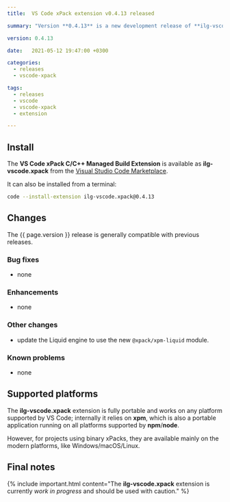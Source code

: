 ```yaml
---
title:  VS Code xPack extension v0.4.13 released

summary: "Version **0.4.13** is a new development release of **ilg-vscode.xpack**; it uses a new version of the liquid engine."

version: 0.4.13

date:   2021-05-12 19:47:00 +0300

categories:
  - releases
  - vscode-xpack

tags:
  - releases
  - vscode
  - vscode-xpack
  - extension

---
```


## Install

The **VS Code xPack C/C++ Managed Build Extension** is
available as **ilg-vscode.xpack** from the
[Visual Studio Code Marketplace](https://marketplace.visualstudio.com/items?itemName=ilg-vscode.xpack).

It can also be installed from a terminal:

```sh
code --install-extension ilg-vscode.xpack@0.4.13
```

## Changes

The {{ page.version }} release
is generally compatible with previous releases.

### Bug fixes

- none

### Enhancements

- none

### Other changes

- update the Liquid engine to use the new `@xpack/xpm-liquid` module.

### Known problems

- none

## Supported platforms

The **ilg-vscode.xpack** extension is fully portable and works on any
platform supported by VS Code; internally it relies on **xpm**, which
is also a portable application running on all platforms supported
by **npm**/**node**.

However, for projects using binary xPacks, they are available mainly
on the modern platforms, like Windows/macOS/Linux.

## Final notes

{% include important.html content="The **ilg-vscode.xpack** extension
is currently _work in progress_ and should be used with caution." %}
